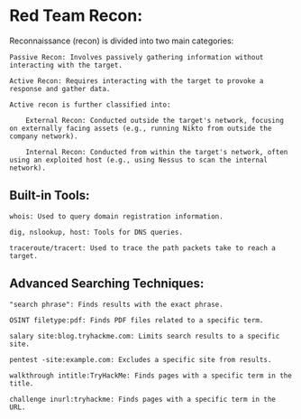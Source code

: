 # Red Team Recon:

Reconnaissance (recon) is divided into two main categories:

    Passive Recon: Involves passively gathering information without interacting with the target.

    Active Recon: Requires interacting with the target to provoke a response and gather data.

    Active recon is further classified into:

        External Recon: Conducted outside the target's network, focusing on externally facing assets (e.g., running Nikto from outside the company network).

        Internal Recon: Conducted from within the target's network, often using an exploited host (e.g., using Nessus to scan the internal network).

## Built-in Tools:

    whois: Used to query domain registration information.

    dig, nslookup, host: Tools for DNS queries.

    traceroute/tracert: Used to trace the path packets take to reach a target.

## Advanced Searching Techniques:

    "search phrase": Finds results with the exact phrase.

    OSINT filetype:pdf: Finds PDF files related to a specific term.

    salary site:blog.tryhackme.com: Limits search results to a specific site.

    pentest -site:example.com: Excludes a specific site from results.

    walkthrough intitle:TryHackMe: Finds pages with a specific term in the title.

    challenge inurl:tryhackme: Finds pages with a specific term in the URL.
